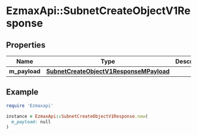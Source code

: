 # EzmaxApi::SubnetCreateObjectV1Response

## Properties

| Name | Type | Description | Notes |
| ---- | ---- | ----------- | ----- |
| **m_payload** | [**SubnetCreateObjectV1ResponseMPayload**](SubnetCreateObjectV1ResponseMPayload.md) |  |  |

## Example

```ruby
require 'Ezmaxapi'

instance = EzmaxApi::SubnetCreateObjectV1Response.new(
  m_payload: null
)
```

